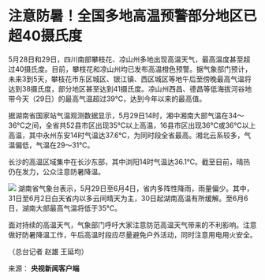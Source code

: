 # 注意防暑！全国多地高温预警部分地区已超40摄氏度

5月28日和29日，四川南部攀枝花、凉山州多地出现高温天气，最高温度甚至超过40摄氏度。目前，攀枝花和凉山州均已发布高温橙色预警。据气象部门预计，未来3到5天，攀枝花市东区城区、银江镇、西区城区等地午后至傍晚最高气温将达到38摄氏度，部分地区甚至达到41摄氏度。凉山州西昌、德昌等低海拔河谷地带今天（29日）的最高气温超过39℃，达到今年以来的最高值。

据湖南省国家站气温观测数据显示，5月29日14时，湘中湘南大部气温在34～36℃之间，全省共52县市区出现35℃以上高温，16县市区出现36℃或36℃以上高温，其中永州东安14时气温达37.6℃，为同时段全省最高。湘北云系较多，气温偏低，气温在29～31℃。

长沙的高温区域集中在长沙东部，其中浏阳14时气温达36.1℃。截至目前，晴热仍在发力，公众注意防暑降温。

![](https://inews.gtimg.com/om_bt/OiGedniVqOW7VyvMdmRZMXVoYKuWnhaSGjY1kjg4SiOBgAA/1000)
湖南省气象台表示，5月29日至6月4日，省内多阵性降雨，雨量偏少。其中，31日至6月2日白天省内以多云间晴天为主，30日起湖南高温有所缓解。至6月6日，湖南大部最高气温将低于35℃。

面对持续的高温天气，气象部门呼吁大家注意防范高温天气带来的不利影响。注意做好防暑降温工作，午后高温时段应尽量避免户外活动，同时注意用电用火安全。

（总台记者 赵雄 王延均）

来源： **央视新闻客户端**

